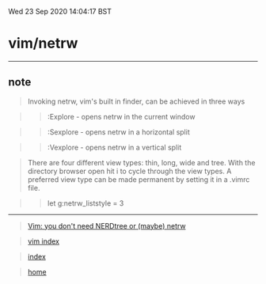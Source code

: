 Wed 23 Sep 2020 14:04:17 BST

# vim/netrw
___

## note

> Invoking netrw, vim's built in finder, can be achieved in three ways

>> :Explore - opens netrw in the current window

>> :Sexplore - opens netrw in a horizontal split

>> :Vexplore - opens netrw in a vertical split

> There are four different view types: thin, long, wide and tree.
With the directory browser open hit i to cycle through the view types.
A preferred view type can be made permanent by setting it in a .vimrc file.

>> let g:netrw_liststyle = 3

___
> [Vim: you don't need NERDtree or (maybe) netrw](https://shapeshed.com/vim-netrw/)

> [vim index](./vi-index.md)

> [index](./index-file.md)

> [home](./home.md)
